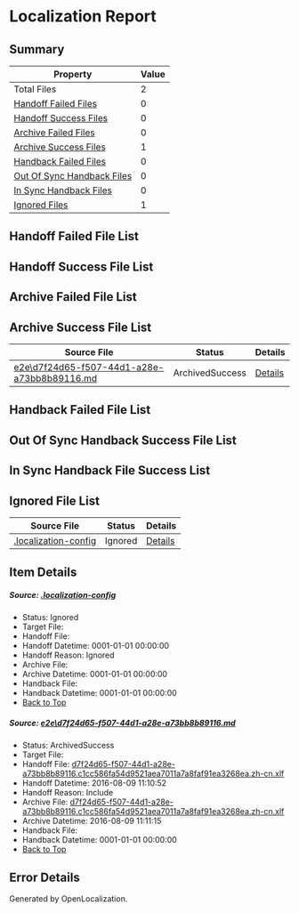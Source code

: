 # <a name='report-top'></a> Localization Report

## Summary
 Property | Value 
 -------- | ----- 
 Total Files | 2
[ Handoff Failed Files ](#handoff-failed-list)| 0
[ Handoff Success Files ](#handoff-success-list)| 0
[ Archive Failed Files ](#archive-failed-list)| 0
[ Archive Success Files ](#archive-success-list)| 1
[ Handback Failed Files ](#handback-failed-list)| 0
[ Out Of Sync Handback Files ](#outofsync-handback-success-list)| 0
[ In Sync Handback Files ](#insync-handback-success-list)| 0
[ Ignored Files ](#ignored-list)| 1

## <a name='handoff-failed-list'></a> Handoff Failed File List

## <a name='handoff-success-list'></a> Handoff Success File List

## <a name='archive-failed-list'></a> Archive Failed File List

## <a name='archive-success-list'></a> Archive Success File List
 Source File | Status | Details 
 ----------- | ------ | ------- 
 [e2e\d7f24d65-f507-44d1-a28e-a73bb8b89116.md](https://github.com/OpenLocalizationTestOrg/oltest/blob/fe3750e3205919c2c706b07470716e7bc1666066/e2e/d7f24d65-f507-44d1-a28e-a73bb8b89116.md) | ArchivedSuccess | [Details](#a78ea6e14514bda8989bc252e254f38560570f6f1)

## <a name='handback-failed-list'></a> Handback Failed File List

## <a name='outofsync-handback-success-list'></a> Out Of Sync Handback Success File List

## <a name='insync-handback-success-list'></a> In Sync Handback File Success List

## <a name='ignored-list'></a> Ignored File List
 Source File | Status | Details 
 ----------- | ------ | ------- 
 [.localization-config](https://github.com/OpenLocalizationTestOrg/oltest/blob/fe3750e3205919c2c706b07470716e7bc1666066/.localization-config) | Ignored | [Details](#3d4f252ac210baf56311d7e97dcc2db10974dbd20)

## Item Details
##### <a name='3d4f252ac210baf56311d7e97dcc2db10974dbd20'></a> Source: [.localization-config](https://github.com/OpenLocalizationTestOrg/oltest/blob/fe3750e3205919c2c706b07470716e7bc1666066/.localization-config)
* Status: Ignored
* Target File: 
* Handoff File: 
* Handoff Datetime: 0001-01-01 00:00:00
* Handoff Reason: Ignored
* Archive File: 
* Archive Datetime: 0001-01-01 00:00:00
* Handback File: 
* Handback Datetime: 0001-01-01 00:00:00
* [Back to Top](#report-top)

##### <a name='a78ea6e14514bda8989bc252e254f38560570f6f1'></a> Source: [e2e\d7f24d65-f507-44d1-a28e-a73bb8b89116.md](https://github.com/OpenLocalizationTestOrg/oltest/blob/fe3750e3205919c2c706b07470716e7bc1666066/e2e/d7f24d65-f507-44d1-a28e-a73bb8b89116.md)
* Status: ArchivedSuccess
* Target File: 
* Handoff File: [d7f24d65-f507-44d1-a28e-a73bb8b89116.c1cc586fa54d9521aea7011a7a8faf91ea3268ea.zh-cn.xlf](https://github.com/OpenLocalizationTestOrg/olhandoff-e2e/blob/b9c97804332ce485cd3edda5fbd95e2113ce70c1/ol-handoff/OpenLocalizationTestOrg/ol-test-zhcn/ci/ht/d7f24d65-f507-44d1-a28e-a73bb8b89116.c1cc586fa54d9521aea7011a7a8faf91ea3268ea.zh-cn.xlf)
* Handoff Datetime: 2016-08-09 11:10:52
* Handoff Reason: Include
* Archive File: [d7f24d65-f507-44d1-a28e-a73bb8b89116.c1cc586fa54d9521aea7011a7a8faf91ea3268ea.zh-cn.xlf](https://github.com/OpenLocalizationTestOrg/olhandoff-e2e/blob/36571c25ad601d0e98d72740843cdb70f3a8a9b6/ol-archive/OpenLocalizationTestOrg/ol-test-zhcn/ci/ht/d7f24d65-f507-44d1-a28e-a73bb8b89116.c1cc586fa54d9521aea7011a7a8faf91ea3268ea.zh-cn.xlf)
* Archive Datetime: 2016-08-09 11:11:15
* Handback File: 
* Handback Datetime: 0001-01-01 00:00:00
* [Back to Top](#report-top)


## Error Details

Generated by OpenLocalization.
